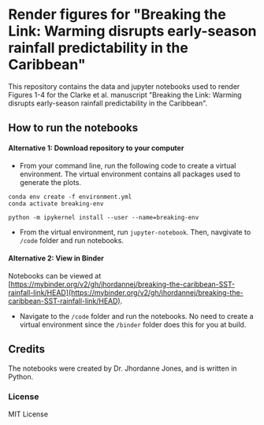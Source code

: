 # Render figures for "Breaking the Link: Warming disrupts early-season rainfall predictability in the Caribbean"
This repository contains the data and jupyter notebooks used to render Figures 1-4 for the Clarke et al. manuscript "Breaking the Link: Warming disrupts early-season rainfall predictability in the Caribbean". 

## How to run the notebooks
#### Alternative 1: Download repository to your computer
- From your command line, run the following code to create a virtual environment. The virtual environment contains all packages used to generate the plots. 
```
conda env create -f environment.yml
conda activate breaking-env

python -m ipykernel install --user --name=breaking-env
```
- From the virtual environment, run `jupyter-notebook`. Then, navgivate to `/code` folder and run notebooks. 

#### Alternative 2: View in Binder
Notebooks can be viewed at [https://mybinder.org/v2/gh/jhordannej/breaking-the-caribbean-SST-rainfall-link/HEAD](https://mybinder.org/v2/gh/jhordannej/breaking-the-caribbean-SST-rainfall-link/HEAD). 
- Navigate to the `/code` folder and run the notebooks. No need to create a virtual environment since the `/binder` folder does this for you at build.
  
## Credits
The notebooks were created by Dr. Jhordanne Jones, and is written in Python. 

### License
MIT License 
